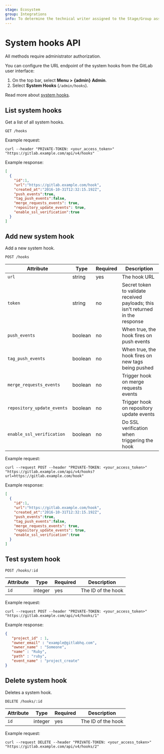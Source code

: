 ```yaml
---
stage: Ecosystem
group: Integrations
info: To determine the technical writer assigned to the Stage/Group associated with this page, see https://about.gitlab.com/handbook/engineering/ux/technical-writing/#assignments
---
```


# System hooks API

All methods require administrator authorization.

You can configure the URL endpoint of the system hooks from the GitLab user interface:

1. On the top bar, select **Menu >** **{admin}** **Admin**.
1. Select **System Hooks** (`/admin/hooks`).

Read more about [system hooks](../system_hooks/system_hooks.md).

## List system hooks

Get a list of all system hooks.

```plaintext
GET /hooks
```

Example request:

```shell
curl --header "PRIVATE-TOKEN: <your_access_token>" "https://gitlab.example.com/api/v4/hooks"
```

Example response:

```json
[
  {
    "id":1,
    "url":"https://gitlab.example.com/hook",
    "created_at":"2016-10-31T12:32:15.192Z",
    "push_events":true,
    "tag_push_events":false,
    "merge_requests_events": true,
    "repository_update_events": true,
    "enable_ssl_verification":true
  }
]
```

## Add new system hook

Add a new system hook.

```plaintext
POST /hooks
```

| Attribute | Type | Required | Description |
| --------- | ---- | -------- | ----------- |
| `url` | string | yes | The hook URL |
| `token` | string | no | Secret token to validate received payloads; this isn't returned in the response |
| `push_events` | boolean |  no | When true, the hook fires on push events |
| `tag_push_events` | boolean | no | When true, the hook fires on new tags being pushed |
| `merge_requests_events` | boolean | no | Trigger hook on merge requests events |
| `repository_update_events` | boolean | no | Trigger hook on repository update events |
| `enable_ssl_verification` | boolean | no | Do SSL verification when triggering the hook |

Example request:

```shell
curl --request POST --header "PRIVATE-TOKEN: <your_access_token>" "https://gitlab.example.com/api/v4/hooks?url=https://gitlab.example.com/hook"
```

Example response:

```json
[
  {
    "id":1,
    "url":"https://gitlab.example.com/hook",
    "created_at":"2016-10-31T12:32:15.192Z",
    "push_events":true,
    "tag_push_events":false,
    "merge_requests_events": true,
    "repository_update_events": true,
    "enable_ssl_verification":true
  }
]
```

## Test system hook

```plaintext
POST /hooks/:id
```

| Attribute | Type | Required | Description |
| --------- | ---- | -------- | ----------- |
| `id` | integer | yes | The ID of the hook |

Example request:

```shell
curl --request POST --header "PRIVATE-TOKEN: <your_access_token>" "https://gitlab.example.com/api/v4/hooks/1"
```

Example response:

```json
{
   "project_id" : 1,
   "owner_email" : "example@gitlabhq.com",
   "owner_name" : "Someone",
   "name" : "Ruby",
   "path" : "ruby",
   "event_name" : "project_create"
}
```

## Delete system hook

Deletes a system hook.

```plaintext
DELETE /hooks/:id
```

| Attribute | Type | Required | Description |
| --------- | ---- | -------- | ----------- |
| `id` | integer | yes | The ID of the hook |

Example request:

```shell
curl --request DELETE --header "PRIVATE-TOKEN: <your_access_token>" "https://gitlab.example.com/api/v4/hooks/2"
```

